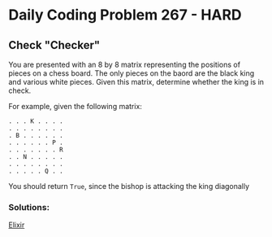 # Daily Coding Problem 267 - HARD
## Check "Checker"

You are presented with an 8 by 8 matrix representing the positions of pieces on a chess board. 
The only pieces on the baord are the black king and various white pieces.
Given this matrix, determine whether the king is in check.

For example, given the following matrix:
```
. . . K . . . .
. . . . . . . .
. B . . . . . .
. . . . . . P .
. . . . . . . R
. . N . . . . .
. . . . . . . .
. . . . . Q . .
```
You should return ```True```, since the bishop is attacking the king diagonally

### Solutions:
[Elixir](https://github.com/kwardynski/daily_coding_problems/tree/master/DCP267_hard/elixir/check_checker)